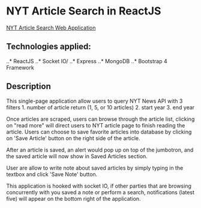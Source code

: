 # NYT Article Search in ReactJS

[NYT Article Search Web Application](https://secret-fortress-69917.herokuapp.com/)

## Technologies applied:
..* ReactJS
..* Socket IO/
..* Express
..* MongoDB
..* Bootstrap 4 Framework

## Description
This single-page application allow users to query NYT News API with 3 filters
    1. number of article return (1, 5, or 10 articles)
    2. start year 
    3. end year

Once articles are scraped, users can browse through the article list, clicking on "read more" will direct users to NYT article page to finish reading the article. 
Users can choose to save favorite articles into database by clicking on 'Save Article' button on the right side of the article.

After an article is saved, an alert would pop up on top of the jumbotron, and the saved article will now show in Saved Articles section. 

User are allow to write note about saved articles by simply typing in the textbox and click 'Save Note' button. 

This application is hooked with socket IO, if other parties that are browsing concurrently with you saved a note or perform a search, notifications (latest five) will appear on the bottom right of the application. 
